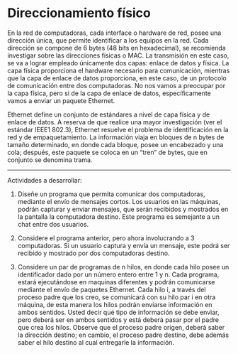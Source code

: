 # Direccionamiento físico

En la red de computadoras, cada interface o hardware de red, posee una dirección única, que permite
identificar a los equipos en la red. Cada dirección se compone de 6 bytes (48 bits en hexadecimal), se
recomienda investigar sobre las direcciones físicas o MAC.
La transmisión en este caso, se va a lograr empleado únicamente dos capas: enlace de datos y física. La capa
física proporciona el hardware necesario para comunicación, mientras que la capa de enlace de datos
proporciona, en este caso, de un protocolo de comunicación entre dos computadoras. No nos vamos a
preocupar por la capa física, pero si de la capa de enlace de datos, específicamente vamos a enviar un paquete
Ethernet.

Ethernet define un conjunto de estándares a nivel de capa física y de enlace de datos. A reserva de que realice
una mayor investigación (ver el estándar IEEE1 802.3), Ethernet resuelve el problema de identificación en la red
y de empaquetamiento. La información viaja en bloques de n bytes de tamaño determinado, en donde cada
bloque, posee un encabezado y una cola; después, este paquete se coloca en un “tren” de bytes, que en
conjunto se denomina trama.

***

Actividades a desarrollar:

1. Diseñe un programa que permita comunicar dos computadoras, mediante el envío de mensajes cortos. Los
usuarios en las máquinas, podrán capturar y enviar mensajes, que serán recibidos y mostrados en la pantalla la
computadora destino. Este programa es semejante a un chat entre dos usuarios.

2. Considere el programa anterior, pero ahora involucrando a 3 computadoras. Si un usuario captura y envía un
mensaje, este podrá ser recibido y mostrado por dos computadoras destino.

3. Considere un par de programas de n hilos, en donde cada hilo posee un identificador dado por un número
entero entre 1 y n. Cada programa, estará ejecutándose en maquinas diferentes y podrán comunicarse
mediante el envío de paquetes Ethernet. Cada hilo i, a través del proceso padre que los creo, se comunicará
con su hilo par i en otra máquina, de esta manera los hilos podrán enviarse información en ambos sentidos.
Usted decir qué tipo de información se debe enviar, pero deberá ser en ambos sentidos y está deberá pasar
por el padre que crea los hilos. Observe que el proceso padre origen, deberá saber la dirección destino; en
cambio, el proceso padre destino, debe además saber el hilo destino al cual entregarle la información.
